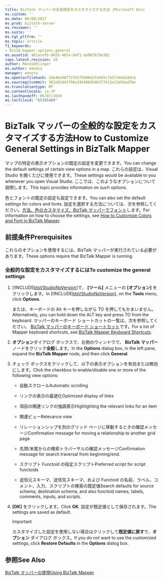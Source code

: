 ```yaml
---
title: BizTalk マッパーの全般設定をカスタマイズする方法 |Microsoft Docs
ms.custom: ''
ms.date: 06/08/2017
ms.prod: biztalk-server
ms.reviewer: ''
ms.suite: ''
ms.tgt_pltfrm: ''
ms.topic: article
f1_keywords:
- bts10.mapper.options.general
ms.assetid: 461acefb-8620-46fa-bdf1-de96f819e382
caps.latest.revision: 10
author: MandiOhlinger
ms.author: mandia
manager: anneta
ms.openlocfilehash: 2de46e98f72fb575b00e5fe6b5c7e5f34dd2ddcb
ms.sourcegitcommit: 381e83d43796a345488d54b3f7413e11d56ad7be
ms.translationtype: MT
ms.contentlocale: ja-JP
ms.lasthandoff: 05/07/2019
ms.locfileid: "65385409"
---
```

# <a name="how-to-customize-general-settings-in-biztalk-mapper"></a><span data-ttu-id="b493d-102">BizTalk マッパーの全般的な設定をカスタマイズする方法</span><span class="sxs-lookup"><span data-stu-id="b493d-102">How to Customize General Settings in BizTalk Mapper</span></span>
<span data-ttu-id="b493d-103">マップの特定の表示オプションの既定の設定を変更できます。</span><span class="sxs-lookup"><span data-stu-id="b493d-103">You can change the default settings of certain view options in a map.</span></span> <span data-ttu-id="b493d-104">これらの設定は、Visual Studio を開くたびに使用できます。</span><span class="sxs-lookup"><span data-stu-id="b493d-104">These settings would be available to you whenever you open Visual Studio.</span></span> <span data-ttu-id="b493d-105">ここでは、このようなオプションについて説明します。</span><span class="sxs-lookup"><span data-stu-id="b493d-105">This topic provides information on such options.</span></span>  
  
 <span data-ttu-id="b493d-106">色とフォントの既定の設定も設定できます。</span><span class="sxs-lookup"><span data-stu-id="b493d-106">You can also set the default settings for colors and fonts.</span></span> <span data-ttu-id="b493d-107">設定を選択する方法については、次を参照してください。[方法、色のカスタマイズ、BizTalk マッパーでフォント](../core/how-to-customize-colors-and-font-in-biztalk-mapper.md)します。</span><span class="sxs-lookup"><span data-stu-id="b493d-107">For information on how to choose the settings, see [How to Customize Colors and Font in BizTalk Mapper](../core/how-to-customize-colors-and-font-in-biztalk-mapper.md).</span></span>  
  
## <a name="prerequisites"></a><span data-ttu-id="b493d-108">前提条件</span><span class="sxs-lookup"><span data-stu-id="b493d-108">Prerequisites</span></span>  
 <span data-ttu-id="b493d-109">これらのオプションを使用するには、BizTalk マッパーが実行されている必要があります。</span><span class="sxs-lookup"><span data-stu-id="b493d-109">These options require that BizTalk Mapper is running.</span></span>  
  
### <a name="to-customize-the-general-settings"></a><span data-ttu-id="b493d-110">全般的な設定をカスタマイズするには</span><span class="sxs-lookup"><span data-stu-id="b493d-110">To customize the general settings</span></span>  
  
1. <span data-ttu-id="b493d-111">[!INCLUDE[btsVStudioNoVersion](../includes/btsvstudionoversion-md.md)]で、 **[ツール]** メニューの **[オプション]** をクリックします。</span><span class="sxs-lookup"><span data-stu-id="b493d-111">In [!INCLUDE[btsVStudioNoVersion](../includes/btsvstudionoversion-md.md)], on the **Tools** menu, click **Options**.</span></span>  
  
    <span data-ttu-id="b493d-112">または、キーボードの Alt キーを押しながら TO を押してもかまいません。</span><span class="sxs-lookup"><span data-stu-id="b493d-112">Alternatively, you can hold down the ALT key and press TO from the keyboard.</span></span> <span data-ttu-id="b493d-113">マッパーのキーボード ショートカットの一覧は、次を参照してください。 [BizTalk マッパーのキーボード ショートカット](../core/biztalk-mapper-keyboard-shortcuts.md)です。</span><span class="sxs-lookup"><span data-stu-id="b493d-113">For a list of Mapper keyboard shortcuts, see [BizTalk Mapper Keyboard Shortcuts](../core/biztalk-mapper-keyboard-shortcuts.md).</span></span>  
  
2. <span data-ttu-id="b493d-114">**オプション**ダイアログ ボックスで、左側のウィンドウで、 **BizTalk マッパー**ノードをクリック**全般**します。</span><span class="sxs-lookup"><span data-stu-id="b493d-114">In the **Options** dialog box, in the left pane, expand the **BizTalk Mapper** node, and then click **General**.</span></span>  
  
3. <span data-ttu-id="b493d-115">チェック ボックスをクリックして、以下の表示オプションを有効または無効にします。</span><span class="sxs-lookup"><span data-stu-id="b493d-115">Click the checkbox to enable/disable one or more of the following view options:</span></span>  
  
   -   <span data-ttu-id="b493d-116">自動スクロール</span><span class="sxs-lookup"><span data-stu-id="b493d-116">Automatic scrolling</span></span>  
  
   -   <span data-ttu-id="b493d-117">リンクの表示の最適化</span><span class="sxs-lookup"><span data-stu-id="b493d-117">Optimized display of links</span></span>  
  
   -   <span data-ttu-id="b493d-118">項目の関連リンクの強調表示</span><span class="sxs-lookup"><span data-stu-id="b493d-118">Highlighting the relevant links for an item</span></span>  
  
   -   <span data-ttu-id="b493d-119">関連ビュー</span><span class="sxs-lookup"><span data-stu-id="b493d-119">Relevance view</span></span>  
  
   -   <span data-ttu-id="b493d-120">リレーションシップを別のグリッド ページに移動するときの確認メッセージ</span><span class="sxs-lookup"><span data-stu-id="b493d-120">Confirmation message for moving a relationship to another grid page</span></span>  
  
   -   <span data-ttu-id="b493d-121">先頭/末尾からの検索トラバーサルの確認メッセージ</span><span class="sxs-lookup"><span data-stu-id="b493d-121">Confirmation message for search traversal from beginning/end.</span></span>  
  
   -   <span data-ttu-id="b493d-122">スクリプト Functoid の指定スクリプト</span><span class="sxs-lookup"><span data-stu-id="b493d-122">Preferred script for script functoids</span></span>  
  
   -   <span data-ttu-id="b493d-123">送信元スキーマ、送信先スキーマ、および Functoid の名前、ラベル、コメント、入力、スクリプトの検索の既定値</span><span class="sxs-lookup"><span data-stu-id="b493d-123">Search defaults for source schema, destination schema, and also functoid names, labels, comments, inputs, and scripts.</span></span>  
  
4. <span data-ttu-id="b493d-124">**[OK]** をクリックします。</span><span class="sxs-lookup"><span data-stu-id="b493d-124">Click **OK**.</span></span> <span data-ttu-id="b493d-125">設定が既定値として保存されます。</span><span class="sxs-lookup"><span data-stu-id="b493d-125">The settings are saved as default.</span></span>  
  
   > [!IMPORTANT]
   >  <span data-ttu-id="b493d-126">カスタマイズした設定を使用しない場合はクリックして**既定値に戻す**で、**オプション** ダイアログ ボックス。</span><span class="sxs-lookup"><span data-stu-id="b493d-126">If you do not want to use the customized settings, click **Restore Defaults** in the **Options** dialog box.</span></span>  
  
## <a name="see-also"></a><span data-ttu-id="b493d-127">参照</span><span class="sxs-lookup"><span data-stu-id="b493d-127">See Also</span></span>  
 [<span data-ttu-id="b493d-128">BizTalk マッパーの使用</span><span class="sxs-lookup"><span data-stu-id="b493d-128">Using BizTalk Mapper</span></span>](../core/using-biztalk-mapper.md)